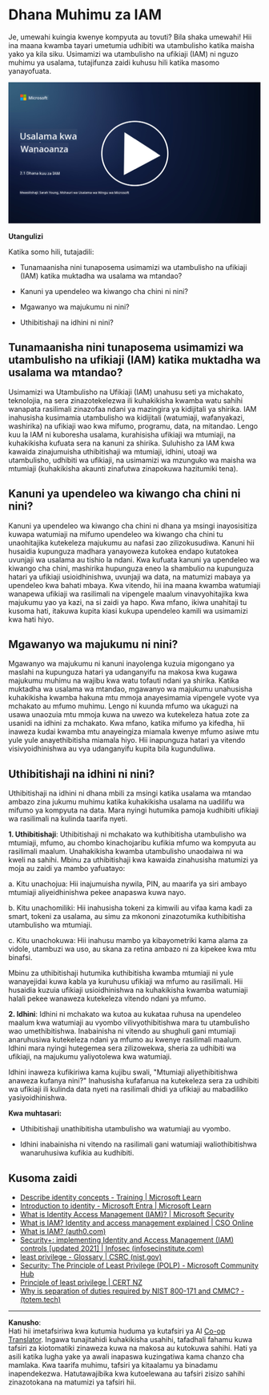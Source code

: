 <!--
CO_OP_TRANSLATOR_METADATA:
{
  "original_hash": "2e3864e3d579f0dbb4ac2ec8c5f82acf",
  "translation_date": "2025-09-03T22:42:33+00:00",
  "source_file": "2.1 IAM key concepts.md",
  "language_code": "sw"
}
-->
# Dhana Muhimu za IAM

Je, umewahi kuingia kwenye kompyuta au tovuti? Bila shaka umewahi! Hii ina maana kwamba tayari umetumia udhibiti wa utambulisho katika maisha yako ya kila siku. Usimamizi wa utambulisho na ufikiaji (IAM) ni nguzo muhimu ya usalama, tutajifunza zaidi kuhusu hili katika masomo yanayofuata.

[![Tazama video](../../translated_images/2-1_placeholder.00302da3e773051f1319ab8d93ff0f19d3e80a27d4f939e647839f280ac9c0fb.sw.png)](https://learn-video.azurefd.net/vod/player?id=3d2a9cb5-e25a-4b25-9e5a-b3fee2360f24)

**Utangulizi**

Katika somo hili, tutajadili:

- Tunamaanisha nini tunaposema usimamizi wa utambulisho na ufikiaji (IAM) katika muktadha wa usalama wa mtandao?

- Kanuni ya upendeleo wa kiwango cha chini ni nini?

- Mgawanyo wa majukumu ni nini?

- Uthibitishaji na idhini ni nini?

## Tunamaanisha nini tunaposema usimamizi wa utambulisho na ufikiaji (IAM) katika muktadha wa usalama wa mtandao?

Usimamizi wa Utambulisho na Ufikiaji (IAM) unahusu seti ya michakato, teknolojia, na sera zinazotekelezwa ili kuhakikisha kwamba watu sahihi wanapata rasilimali zinazofaa ndani ya mazingira ya kidijitali ya shirika. IAM inahusisha kusimamia utambulisho wa kidijitali (watumiaji, wafanyakazi, washirika) na ufikiaji wao kwa mifumo, programu, data, na mitandao. Lengo kuu la IAM ni kuboresha usalama, kurahisisha ufikiaji wa mtumiaji, na kuhakikisha kufuata sera na kanuni za shirika. Suluhisho za IAM kwa kawaida zinajumuisha uthibitishaji wa mtumiaji, idhini, utoaji wa utambulisho, udhibiti wa ufikiaji, na usimamizi wa mzunguko wa maisha wa mtumiaji (kuhakikisha akaunti zinafutwa zinapokuwa hazitumiki tena).

## Kanuni ya upendeleo wa kiwango cha chini ni nini?

Kanuni ya upendeleo wa kiwango cha chini ni dhana ya msingi inayosisitiza kuwapa watumiaji na mifumo upendeleo wa kiwango cha chini tu unaohitajika kutekeleza majukumu au nafasi zao zilizokusudiwa. Kanuni hii husaidia kupunguza madhara yanayoweza kutokea endapo kutatokea uvunjaji wa usalama au tishio la ndani. Kwa kufuata kanuni ya upendeleo wa kiwango cha chini, mashirika hupunguza eneo la shambulio na kupunguza hatari ya ufikiaji usioidhinishwa, uvunjaji wa data, na matumizi mabaya ya upendeleo kwa bahati mbaya. Kwa vitendo, hii ina maana kwamba watumiaji wanapewa ufikiaji wa rasilimali na vipengele maalum vinavyohitajika kwa majukumu yao ya kazi, na si zaidi ya hapo. Kwa mfano, ikiwa unahitaji tu kusoma hati, itakuwa kupita kiasi kukupa upendeleo kamili wa usimamizi kwa hati hiyo.

## Mgawanyo wa majukumu ni nini?

Mgawanyo wa majukumu ni kanuni inayolenga kuzuia migongano ya maslahi na kupunguza hatari ya udanganyifu na makosa kwa kugawa majukumu muhimu na wajibu kwa watu tofauti ndani ya shirika. Katika muktadha wa usalama wa mtandao, mgawanyo wa majukumu unahusisha kuhakikisha kwamba hakuna mtu mmoja anayesimamia vipengele vyote vya mchakato au mfumo muhimu. Lengo ni kuunda mfumo wa ukaguzi na usawa unaozuia mtu mmoja kuwa na uwezo wa kutekeleza hatua zote za usanidi na idhini za mchakato. Kwa mfano, katika mifumo ya kifedha, hii inaweza kudai kwamba mtu anayeingiza miamala kwenye mfumo asiwe mtu yule yule anayethibitisha miamala hiyo. Hii inapunguza hatari ya vitendo visivyoidhinishwa au vya udanganyifu kupita bila kugunduliwa.

## Uthibitishaji na idhini ni nini?

Uthibitishaji na idhini ni dhana mbili za msingi katika usalama wa mtandao ambazo zina jukumu muhimu katika kuhakikisha usalama na uadilifu wa mifumo ya kompyuta na data. Mara nyingi hutumika pamoja kudhibiti ufikiaji wa rasilimali na kulinda taarifa nyeti.

**1. Uthibitishaji**: Uthibitishaji ni mchakato wa kuthibitisha utambulisho wa mtumiaji, mfumo, au chombo kinachojaribu kufikia mfumo wa kompyuta au rasilimali maalum. Unahakikisha kwamba utambulisho unaodaiwa ni wa kweli na sahihi. Mbinu za uthibitishaji kwa kawaida zinahusisha matumizi ya moja au zaidi ya mambo yafuatayo:

   a. Kitu unachojua: Hii inajumuisha nywila, PIN, au maarifa ya siri ambayo mtumiaji aliyeidhinishwa pekee anapaswa kuwa nayo.

   b. Kitu unachomiliki: Hii inahusisha tokeni za kimwili au vifaa kama kadi za smart, tokeni za usalama, au simu za mkononi zinazotumika kuthibitisha utambulisho wa mtumiaji.

   c. Kitu unachokuwa: Hii inahusu mambo ya kibayometriki kama alama za vidole, utambuzi wa uso, au skana za retina ambazo ni za kipekee kwa mtu binafsi.

Mbinu za uthibitishaji hutumika kuthibitisha kwamba mtumiaji ni yule wanayejidai kuwa kabla ya kuruhusu ufikiaji wa mfumo au rasilimali. Hii husaidia kuzuia ufikiaji usioidhinishwa na kuhakikisha kwamba watumiaji halali pekee wanaweza kutekeleza vitendo ndani ya mfumo.

**2. Idhini**: Idhini ni mchakato wa kutoa au kukataa ruhusa na upendeleo maalum kwa watumiaji au vyombo vilivyothibitishwa mara tu utambulisho wao umethibitishwa. Inabainisha ni vitendo au shughuli gani mtumiaji anaruhusiwa kutekeleza ndani ya mfumo au kwenye rasilimali maalum. Idhini mara nyingi hutegemea sera zilizowekwa, sheria za udhibiti wa ufikiaji, na majukumu yaliyotolewa kwa watumiaji.

Idhini inaweza kufikiriwa kama kujibu swali, "Mtumiaji aliyethibitishwa anaweza kufanya nini?" Inahusisha kufafanua na kutekeleza sera za udhibiti wa ufikiaji ili kulinda data nyeti na rasilimali dhidi ya ufikiaji au mabadiliko yasiyoidhinishwa.

**Kwa muhtasari:**

- Uthibitishaji unathibitisha utambulisho wa watumiaji au vyombo.

- Idhini inabainisha ni vitendo na rasilimali gani watumiaji waliothibitishwa wanaruhusiwa kufikia au kudhibiti.

## Kusoma zaidi

- [Describe identity concepts - Training | Microsoft Learn](https://learn.microsoft.com/training/modules/describe-identity-principles-concepts/?WT.mc_id=academic-96948-sayoung)
- [Introduction to identity - Microsoft Entra | Microsoft Learn](https://learn.microsoft.com/azure/active-directory/fundamentals/identity-fundamental-concepts?WT.mc_id=academic-96948-sayoung)
- [What is Identity Access Management (IAM)? | Microsoft Security](https://www.microsoft.com/security/business/security-101/what-is-identity-access-management-iam?WT.mc_id=academic-96948-sayoung)
- [What is IAM? Identity and access management explained | CSO Online](https://www.csoonline.com/article/518296/what-is-iam-identity-and-access-management-explained.html)
- [What is IAM? (auth0.com)](https://auth0.com/blog/what-is-iam/)
- [Security+: implementing Identity and Access Management (IAM) controls [updated 2021] | Infosec (infosecinstitute.com)](https://resources.infosecinstitute.com/certifications/securityplus/security-implementing-identity-and-access-management-iam-controls/)
- [least privilege - Glossary | CSRC (nist.gov)](https://csrc.nist.gov/glossary/term/least_privilege)
- [Security: The Principle of Least Privilege (POLP) - Microsoft Community Hub](https://techcommunity.microsoft.com/t5/azure-sql-blog/security-the-principle-of-least-privilege-polp/ba-p/2067390?WT.mc_id=academic-96948-sayoung)
- [Principle of least privilege | CERT NZ](https://www.cert.govt.nz/it-specialists/critical-controls/principle-of-least-privilege/)
- [Why is separation of duties required by NIST 800-171 and CMMC? - (totem.tech)](https://www.totem.tech/cmmc-separation-of-duties/)

---

**Kanusho**:  
Hati hii imetafsiriwa kwa kutumia huduma ya kutafsiri ya AI [Co-op Translator](https://github.com/Azure/co-op-translator). Ingawa tunajitahidi kuhakikisha usahihi, tafadhali fahamu kuwa tafsiri za kiotomatiki zinaweza kuwa na makosa au kutokuwa sahihi. Hati ya asili katika lugha yake ya awali inapaswa kuzingatiwa kama chanzo cha mamlaka. Kwa taarifa muhimu, tafsiri ya kitaalamu ya binadamu inapendekezwa. Hatutawajibika kwa kutoelewana au tafsiri zisizo sahihi zinazotokana na matumizi ya tafsiri hii.